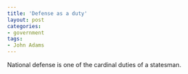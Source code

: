 ```yaml
---
title: 'Defense as a duty'
layout: post
categories:
- government
tags:
- John Adams
---
```


National defense is one of the cardinal duties of a statesman.